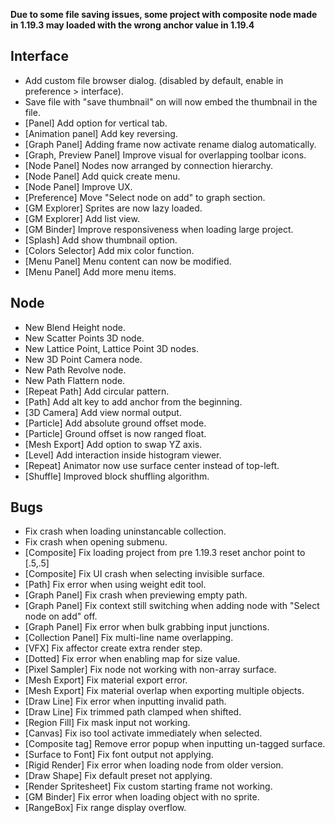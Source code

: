 **Due to some file saving issues, some project with composite node made in 1.19.3 may loaded with the wrong anchor value in 1.19.4**

## Interface

- Add custom file browser dialog. (disabled by default, enable in preference > interface).
- Save file with "save thumbnail" on will now embed the thumbnail in the file.
- [Panel] Add option for vertical tab.
- [Animation panel] Add key reversing.
- [Graph Panel] Adding frame now activate rename dialog automatically.
- [Graph, Preview Panel] Improve visual for overlapping toolbar icons.
- [Node Panel] Nodes now arranged by connection hierarchy. 
- [Node Panel] Add quick create menu.
- [Node Panel] Improve UX.
- [Preference] Move "Select node on add" to graph section.
- [GM Explorer] Sprites are now lazy loaded.
- [GM Explorer] Add list view.
- [GM Binder] Improve responsiveness when loading large project. 
- [Splash] Add show thumbnail option.
- [Colors Selector] Add mix color function.
- [Menu Panel] Menu content can now be modified.
- [Menu Panel] Add more menu items.

## Node
- New Blend Height node.
- New Scatter Points 3D node.
- New Lattice Point, Lattice Point 3D nodes.
- New 3D Point Camera node.
- New Path Revolve node.
- New Path Flattern node.
- [Repeat Path] Add circular pattern.
- [Path] Add alt key to add anchor from the beginning.
- [3D Camera] Add view normal output.
- [Particle] Add absolute ground offset mode.
- [Particle] Ground offset is now ranged float.
- [Mesh Export] Add option to swap YZ axis.
- [Level] Add interaction inside histogram viewer.
- [Repeat] Animator now use surface center instead of top-left.
- [Shuffle] Improved block shuffling algorithm.

## Bugs
- Fix crash when loading uninstancable collection.
- Fix crash when opening submenu.
- [Composite] Fix loading project from pre 1.19.3 reset anchor point to [.5,.5]
- [Composite] Fix UI crash when selecting invisible surface.
- [Path] Fix error when using weight edit tool.
- [Graph Panel] Fix crash when previewing empty path.
- [Graph Panel] Fix context still switching when adding node with "Select node on add" off.
- [Graph Panel] Fix error when bulk grabbing input junctions.
- [Collection Panel] Fix multi-line name overlapping.
- [VFX] Fix affector create extra render step.
- [Dotted] Fix error when enabling map for size value.
- [Pixel Sampler] Fix node not working with non-array surface.
- [Mesh Export] Fix material export error.
- [Mesh Export] Fix material overlap when exporting multiple objects.
- [Draw Line] Fix error when inputting invalid path.
- [Draw Line] Fix trimmed path clamped when shifted.
- [Region Fill] Fix mask input not working.
- [Canvas] Fix iso tool activate immediately when selected. 
- [Composite tag] Remove error popup when inputting un-tagged surface.
- [Surface to Font] Fix font output not applying.
- [Rigid Render] Fix error when loading node from older version.
- [Draw Shape] Fix default preset not applying.
- [Render Spritesheet] Fix custom starting frame not working.
- [GM Binder] Fix error when loading object with no sprite.
- [RangeBox] Fix range display overflow.
